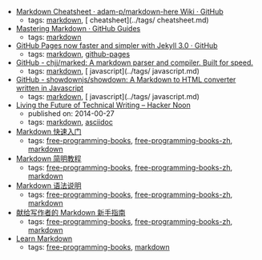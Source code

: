 * [Markdown Cheatsheet · adam-p/markdown-here Wiki · GitHub](https://github.com/adam-p/markdown-here/wiki/Markdown-Cheatsheet)
    * tags: [markdown](../tags/markdown.md), [ cheatsheet](../tags/ cheatsheet.md)
* [Mastering Markdown · GitHub Guides      ](https://guides.github.com/features/mastering-markdown/)
    * tags: [markdown](../tags/markdown.md)
* [ GitHub Pages now faster and simpler with Jekyll 3.0 · GitHub](https://github.com/blog/2100-github-pages-now-faster-and-simpler-with-jekyll-3-0)
    * tags: [markdown](../tags/markdown.md), [github-pages](../tags/github-pages.md)
* [GitHub - chjj/marked: A markdown parser and compiler. Built for speed.](https://github.com/chjj/marked)
    * tags: [markdown](../tags/markdown.md), [ javascript](../tags/ javascript.md)
* [GitHub - showdownjs/showdown: A Markdown to HTML converter written in Javascript](https://github.com/showdownjs/showdown)
    * tags: [markdown](../tags/markdown.md), [ javascript](../tags/ javascript.md)
* [Living the Future of Technical Writing – Hacker Noon](https://hackernoon.com/living-the-future-of-technical-writing-2f368bd0a272)
    * published on: 2014-00-27
    * tags: [markdown](../tags/markdown.md), [asciidoc](../tags/asciidoc.md)
* [Markdown 快速入门](http://wowubuntu.com/markdown/basic.html)
    * tags: [free-programming-books](../tags/free-programming-books.md), [free-programming-books-zh](../tags/free-programming-books-zh.md), [markdown](../tags/markdown.md)
* [Markdown 简明教程](http://www.jianshu.com/p/7bd23251da0a)
    * tags: [free-programming-books](../tags/free-programming-books.md), [free-programming-books-zh](../tags/free-programming-books-zh.md), [markdown](../tags/markdown.md)
* [Markdown 语法说明](http://wowubuntu.com/markdown/)
    * tags: [free-programming-books](../tags/free-programming-books.md), [free-programming-books-zh](../tags/free-programming-books-zh.md), [markdown](../tags/markdown.md)
* [献给写作者的 Markdown 新手指南](http://www.jianshu.com/p/q81RER)
    * tags: [free-programming-books](../tags/free-programming-books.md), [free-programming-books-zh](../tags/free-programming-books-zh.md), [markdown](../tags/markdown.md)
* [Learn Markdown](https://www.gitbook.com/book/gitbookio/markdown/details)
    * tags: [free-programming-books](../tags/free-programming-books.md), [markdown](../tags/markdown.md)
